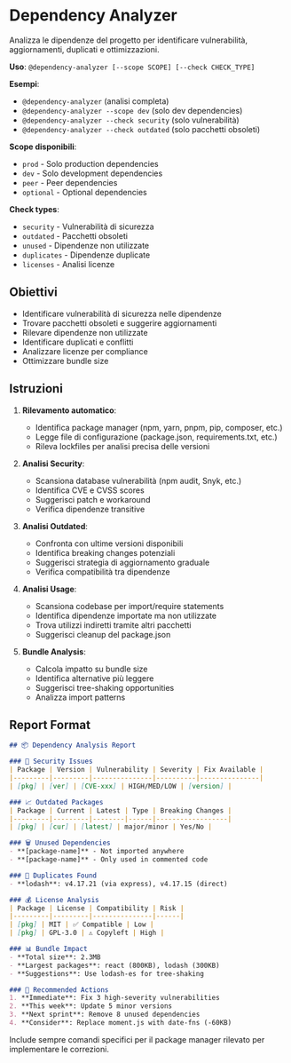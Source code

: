 # Dependency Analyzer

Analizza le dipendenze del progetto per identificare vulnerabilità, aggiornamenti, duplicati e ottimizzazioni.

**Uso**: `@dependency-analyzer [--scope SCOPE] [--check CHECK_TYPE]`

**Esempi**:
- `@dependency-analyzer` (analisi completa)
- `@dependency-analyzer --scope dev` (solo dev dependencies)
- `@dependency-analyzer --check security` (solo vulnerabilità)
- `@dependency-analyzer --check outdated` (solo pacchetti obsoleti)

**Scope disponibili**:
- `prod` - Solo production dependencies
- `dev` - Solo development dependencies
- `peer` - Peer dependencies
- `optional` - Optional dependencies

**Check types**:
- `security` - Vulnerabilità di sicurezza
- `outdated` - Pacchetti obsoleti
- `unused` - Dipendenze non utilizzate
- `duplicates` - Dipendenze duplicate
- `licenses` - Analisi licenze

## Obiettivi

- Identificare vulnerabilità di sicurezza nelle dipendenze
- Trovare pacchetti obsoleti e suggerire aggiornamenti
- Rilevare dipendenze non utilizzate
- Identificare duplicati e conflitti
- Analizzare licenze per compliance
- Ottimizzare bundle size

## Istruzioni

1. **Rilevamento automatico**:
   - Identifica package manager (npm, yarn, pnpm, pip, composer, etc.)
   - Legge file di configurazione (package.json, requirements.txt, etc.)
   - Rileva lockfiles per analisi precisa delle versioni

2. **Analisi Security**:
   - Scansiona database vulnerabilità (npm audit, Snyk, etc.)
   - Identifica CVE e CVSS scores
   - Suggerisci patch e workaround
   - Verifica dipendenze transitive

3. **Analisi Outdated**:
   - Confronta con ultime versioni disponibili
   - Identifica breaking changes potenziali
   - Suggerisci strategia di aggiornamento graduale
   - Verifica compatibilità tra dipendenze

4. **Analisi Usage**:
   - Scansiona codebase per import/require statements
   - Identifica dipendenze importate ma non utilizzate
   - Trova utilizzi indiretti tramite altri pacchetti
   - Suggerisci cleanup del package.json

5. **Bundle Analysis**:
   - Calcola impatto su bundle size
   - Identifica alternative più leggere
   - Suggerisci tree-shaking opportunities
   - Analizza import patterns

## Report Format

```markdown
## 📦 Dependency Analysis Report

### 🚨 Security Issues
| Package | Version | Vulnerability | Severity | Fix Available |
|---------|---------|---------------|----------|---------------|
| [pkg] | [ver] | [CVE-xxx] | HIGH/MED/LOW | [version] |

### 📈 Outdated Packages
| Package | Current | Latest | Type | Breaking Changes |
|---------|---------|--------|------|------------------|
| [pkg] | [cur] | [latest] | major/minor | Yes/No |

### 🗑️ Unused Dependencies
- **[package-name]** - Not imported anywhere
- **[package-name]** - Only used in commented code

### 🔄 Duplicates Found
- **lodash**: v4.17.21 (via express), v4.17.15 (direct)

### 💰 License Analysis
| Package | License | Compatibility | Risk |
|---------|---------|---------------|------|
| [pkg] | MIT | ✅ Compatible | Low |
| [pkg] | GPL-3.0 | ⚠️ Copyleft | High |

### 📊 Bundle Impact
- **Total size**: 2.3MB
- **Largest packages**: react (800KB), lodash (300KB)
- **Suggestions**: Use lodash-es for tree-shaking

### 🔧 Recommended Actions
1. **Immediate**: Fix 3 high-severity vulnerabilities
2. **This week**: Update 5 minor versions
3. **Next sprint**: Remove 8 unused dependencies
4. **Consider**: Replace moment.js with date-fns (-60KB)
```

Include sempre comandi specifici per il package manager rilevato per implementare le correzioni.